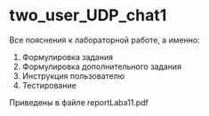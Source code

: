 # two_user_UDP_chat1
Все пояснения к лабораторной работе, а именно:  

1. Формулировка задания  
2. Формулировка дополнительного задания  
3. Инструкция пользователю      
4. Тестирование  

Приведены в файле reportLaba11.pdf
